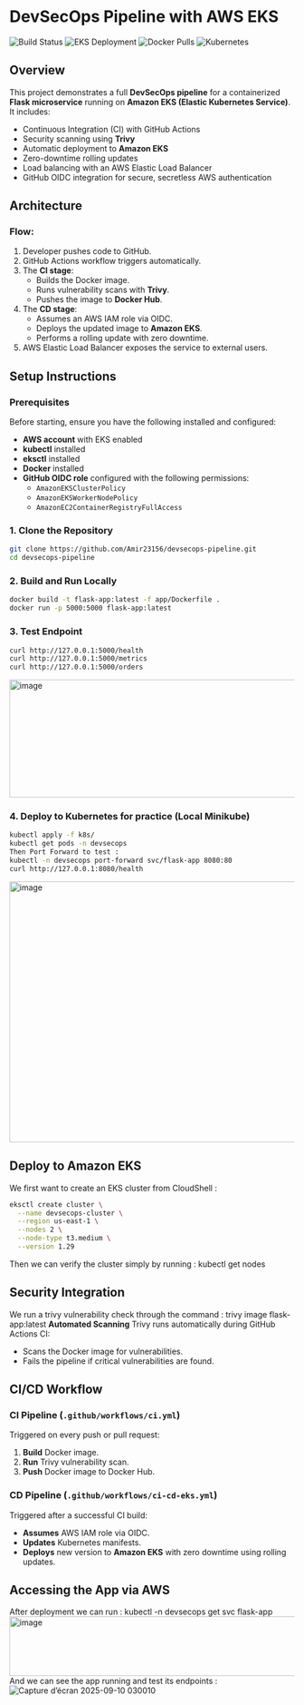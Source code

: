 # DevSecOps Pipeline with AWS EKS

![Build Status](https://github.com/Amir23156/devsecops-pipeline/actions/workflows/ci.yml/badge.svg)
![EKS Deployment](https://github.com/Amir23156/devsecops-pipeline/actions/workflows/ci-cd-eks.yml/badge.svg)
![Docker Pulls](https://img.shields.io/docker/pulls/amir23156/devsecops-pipeline)
![Kubernetes](https://img.shields.io/badge/Kubernetes-Deployed-blue?logo=kubernetes)

## Overview
This project demonstrates a full **DevSecOps pipeline** for a containerized **Flask microservice** running on **Amazon EKS (Elastic Kubernetes Service)**.  
It includes:
- Continuous Integration (CI) with GitHub Actions
- Security scanning using **Trivy**
- Automatic deployment to **Amazon EKS**
- Zero-downtime rolling updates
- Load balancing with an AWS Elastic Load Balancer
- GitHub OIDC integration for secure, secretless AWS authentication



## Architecture

### Flow:
1. Developer pushes code to GitHub.
2. GitHub Actions workflow triggers automatically.
3. The **CI stage**:
   - Builds the Docker image.
   - Runs vulnerability scans with **Trivy**.
   - Pushes the image to **Docker Hub**.
4. The **CD stage**:
   - Assumes an AWS IAM role via OIDC.
   - Deploys the updated image to **Amazon EKS**.
   - Performs a rolling update with zero downtime.
5. AWS Elastic Load Balancer exposes the service to external users.



## Setup Instructions

### Prerequisites
Before starting, ensure you have the following installed and configured:

- **AWS account** with EKS enabled
- **kubectl** installed
- **eksctl** installed
- **Docker** installed
- **GitHub OIDC role** configured with the following permissions:
  - `AmazonEKSClusterPolicy`
  - `AmazonEKSWorkerNodePolicy`
  - `AmazonEC2ContainerRegistryFullAccess`

### 1. Clone the Repository
```bash
git clone https://github.com/Amir23156/devsecops-pipeline.git
cd devsecops-pipeline
```
### 2. Build and Run Locally
```bash
docker build -t flask-app:latest -f app/Dockerfile .
docker run -p 5000:5000 flask-app:latest
```
### 3. Test Endpoint
```bash
curl http://127.0.0.1:5000/health
curl http://127.0.0.1:5000/metrics
curl http://127.0.0.1:5000/orders
```
<img width="1072" height="208" alt="image" src="https://github.com/user-attachments/assets/a6fc94f3-17ee-4868-b1f5-015fb08d79ab" />

### 4. Deploy to Kubernetes for practice (Local Minikube)
```bash
kubectl apply -f k8s/
kubectl get pods -n devsecops
Then Port Forward to test :
kubectl -n devsecops port-forward svc/flask-app 8080:80
curl http://127.0.0.1:8080/health
```
<img width="951" height="460" alt="image" src="https://github.com/user-attachments/assets/b683259b-bbc1-4fbc-9edb-c441f027d217" />


## Deploy to Amazon EKS

We first want to create an EKS cluster from CloudShell :
```bash
eksctl create cluster \
  --name devsecops-cluster \
  --region us-east-1 \
  --nodes 2 \
  --node-type t3.medium \
  --version 1.29
```
Then we can verify the cluster simply by running : kubectl get nodes

## Security Integration

We run a trivy vulnerability check through the command : trivy image flask-app:latest
**Automated Scanning** Trivy runs automatically during GitHub Actions CI:
- Scans the Docker image for vulnerabilities.
- Fails the pipeline if critical vulnerabilities are found.

## CI/CD Workflow 
### CI Pipeline (`.github/workflows/ci.yml`)

Triggered on every push or pull request:

1. **Build** Docker image.
2. **Run** Trivy vulnerability scan.
3. **Push** Docker image to Docker Hub.



### CD Pipeline (`.github/workflows/ci-cd-eks.yml`)

Triggered after a successful CI build:

- **Assumes** AWS IAM role via OIDC.
- **Updates** Kubernetes manifests.
- **Deploys** new version to **Amazon EKS** with zero downtime using rolling updates.

## Accessing the App via AWS
After deployment we can run : kubectl -n devsecops get svc flask-app
<img width="1149" height="105" alt="image" src="https://github.com/user-attachments/assets/503f9296-0d81-41a1-a785-13bd5816619d" />
And we can see the app running and test its endpoints :
![Capture d’écran 2025-09-10 030010](https://github.com/user-attachments/assets/9079ea8f-d5dd-4f00-a767-495bf207cbf3)






